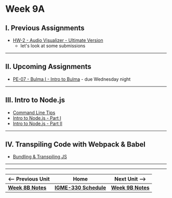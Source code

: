 # Week 9A

## I. Previous Assignments
- [HW-2 - Audio Visualizer - Ultimate Version](../hw/hw-2.md)
  - let's look at some submissions

<hr>

## II. Upcoming Assignments
- [PE-07 - Bulma I - Intro to Bulma](../pe/pe-07.md) - due Wednesday night
 
<hr>

## III. Intro to Node.js
- [Command Line Tips](../notes/command-line-tips.md)
- [Intro to Node.js - Part I](../notes/intro-to-node-1.md)
- [Intro to Node.js - Part II](../notes/intro-to-node-2.md)

<hr>

## IV. Transpiling Code with Webpack & Babel
- [Bundling & Transpiling JS](../notes/bundling-transpiling.md)

<hr><hr>


| <-- Previous Unit | Home | Next Unit -->
| --- | --- | --- 
| [**Week 8B Notes**](08B.md)  |  [**IGME-330 Schedule**](../schedule.md) | [**Week 9B Notes**](09B.md)
